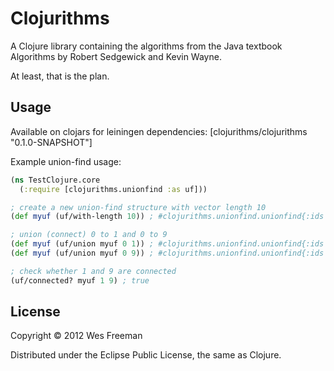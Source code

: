 # Clojurithms

A Clojure library containing the algorithms from the Java textbook Algorithms by Robert Sedgewick and Kevin Wayne.

At least, that is the plan.

## Usage

Available on clojars for leiningen dependencies: [clojurithms/clojurithms "0.1.0-SNAPSHOT"]

Example union-find usage:

```Clojure
(ns TestClojure.core
  (:require [clojurithms.unionfind :as uf]))

; create a new union-find structure with vector length 10
(def myuf (uf/with-length 10)) ; #clojurithms.unionfind.unionfind{:ids [0 1 2 3 4 5 6 7 8 9], :sizes [1 1 1 1 1 1 1 1 1 1]}

; union (connect) 0 to 1 and 0 to 9
(def myuf (uf/union myuf 0 1)) ; #clojurithms.unionfind.unionfind{:ids [0 0 2 3 4 5 6 7 8 9], :sizes [2 1 1 1 1 1 1 1 1 1]}
(def myuf (uf/union myuf 0 9)) ; #clojurithms.unionfind.unionfind{:ids [0 0 2 3 4 5 6 7 8 0], :sizes [3 1 1 1 1 1 1 1 1 1]}

; check whether 1 and 9 are connected
(uf/connected? myuf 1 9) ; true

```

## License

Copyright © 2012 Wes Freeman

Distributed under the Eclipse Public License, the same as Clojure.
